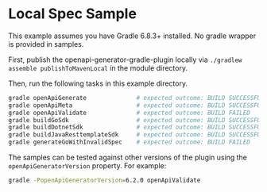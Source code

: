 # Local Spec Sample

This example assumes you have Gradle 6.8.3+ installed. No gradle wrapper is provided in samples.

First, publish the openapi-generator-gradle-plugin locally via `./gradlew assemble publishToMavenLocal` in the module directory.

Then, run the following tasks in this example directory.

```bash
gradle openApiGenerate              # expected outcome: BUILD SUCCESSFUL
gradle openApiMeta                  # expected outcome: BUILD SUCCESSFUL
gradle openApiValidate              # expected outcome: BUILD FAILED 
gradle buildGoSdk                   # expected outcome: BUILD SUCCESSFUL
gradle buildDotnetSdk               # expected outcome: BUILD SUCCESSFUL
gradle buildJavaResttemplateSdk     # expected outcome: BUILD SUCCESSFUL
gradle generateGoWithInvalidSpec    # expected outcome: BUILD FAILED 
```

The samples can be tested against other versions of the plugin using the `openApiGeneratorVersion` property. For example:

```bash
gradle -PopenApiGeneratorVersion=6.2.0 openApiValidate
```
